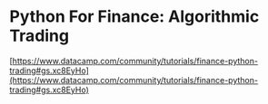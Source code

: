 # Python For Finance: Algorithmic Trading

[https://www.datacamp.com/community/tutorials/finance-python-trading#gs.xc8EyHo](https://www.datacamp.com/community/tutorials/finance-python-trading#gs.xc8EyHo)
